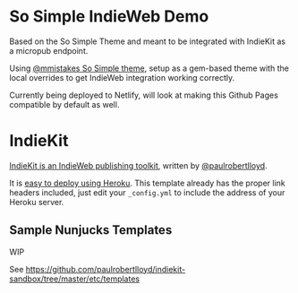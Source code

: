 # So Simple IndieWeb Demo

Based on the So Simple Theme and meant to be integrated with IndieKit as a micropub endpoint.

Using [@mmistakes So Simple theme](https://github.com/mmistakes/so-simple-theme), setup as a gem-based theme with the local overrides to get IndieWeb integration working correctly.

Currently being deployed to Netlify, will look at making this Github Pages compatible by default as well.

# IndieKit

[IndieKit is an IndieWeb publishing toolkit](https://paulrobertlloyd.github.io/indiekit/), written by [@paulrobertlloyd](https://github.com/paulrobertlloyd).

It is [easy to deploy using Heroku](https://paulrobertlloyd.github.io/indiekit/deploy). This template already has the proper link headers included, just edit your `_config.yml` to include the address of your Heroku server.

## Sample Nunjucks Templates

WIP

See https://github.com/paulrobertlloyd/indiekit-sandbox/tree/master/etc/templates
